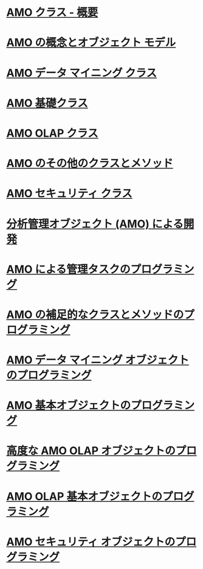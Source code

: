 # [AMO クラス - 概要](amo-classes-introduction.md)
# [AMO の概念とオブジェクト モデル](amo-concepts-and-object-model.md)
# [AMO データ マイニング クラス](amo-data-mining-classes.md)
# [AMO 基礎クラス](amo-fundamental-classes.md)
# [AMO OLAP クラス](amo-olap-classes.md)
# [AMO のその他のクラスとメソッド](amo-other-classes-and-methods.md)
# [AMO セキュリティ クラス](amo-security-classes.md)
# [分析管理オブジェクト (AMO) による開発](developing-with-analysis-management-objects-amo.md)
# [AMO による管理タスクのプログラミング](programming-administrative-tasks-with-amo.md)
# [AMO の補足的なクラスとメソッドのプログラミング](programming-amo-complementary-classes-and-methods.md)
# [AMO データ マイニング オブジェクトのプログラミング](programming-amo-data-mining-objects.md)
# [AMO 基本オブジェクトのプログラミング](programming-amo-fundamental-objects.md)
# [高度な AMO OLAP オブジェクトのプログラミング](programming-amo-olap-advanced-objects.md)
# [AMO OLAP 基本オブジェクトのプログラミング](programming-amo-olap-basic-objects.md)
# [AMO セキュリティ オブジェクトのプログラミング](programming-amo-security-objects.md)
